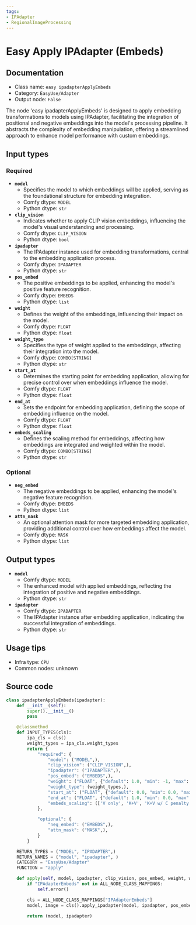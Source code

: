 ```yaml
---
tags:
- IPAdapter
- RegionalImageProcessing
---
```


# Easy Apply IPAdapter (Embeds)
## Documentation
- Class name: `easy ipadapterApplyEmbeds`
- Category: `EasyUse/Adapter`
- Output node: `False`

The node 'easy ipadapterApplyEmbeds' is designed to apply embedding transformations to models using IPAdapter, facilitating the integration of positional and negative embeddings into the model's processing pipeline. It abstracts the complexity of embedding manipulation, offering a streamlined approach to enhance model performance with custom embeddings.
## Input types
### Required
- **`model`**
    - Specifies the model to which embeddings will be applied, serving as the foundational structure for embedding integration.
    - Comfy dtype: `MODEL`
    - Python dtype: `str`
- **`clip_vision`**
    - Indicates whether to apply CLIP vision embeddings, influencing the model's visual understanding and processing.
    - Comfy dtype: `CLIP_VISION`
    - Python dtype: `bool`
- **`ipadapter`**
    - The IPAdapter instance used for embedding transformations, central to the embedding application process.
    - Comfy dtype: `IPADAPTER`
    - Python dtype: `str`
- **`pos_embed`**
    - The positive embeddings to be applied, enhancing the model's positive feature recognition.
    - Comfy dtype: `EMBEDS`
    - Python dtype: `list`
- **`weight`**
    - Defines the weight of the embeddings, influencing their impact on the model.
    - Comfy dtype: `FLOAT`
    - Python dtype: `float`
- **`weight_type`**
    - Specifies the type of weight applied to the embeddings, affecting their integration into the model.
    - Comfy dtype: `COMBO[STRING]`
    - Python dtype: `str`
- **`start_at`**
    - Determines the starting point for embedding application, allowing for precise control over when embeddings influence the model.
    - Comfy dtype: `FLOAT`
    - Python dtype: `float`
- **`end_at`**
    - Sets the endpoint for embedding application, defining the scope of embedding influence on the model.
    - Comfy dtype: `FLOAT`
    - Python dtype: `float`
- **`embeds_scaling`**
    - Defines the scaling method for embeddings, affecting how embeddings are integrated and weighted within the model.
    - Comfy dtype: `COMBO[STRING]`
    - Python dtype: `str`
### Optional
- **`neg_embed`**
    - The negative embeddings to be applied, enhancing the model's negative feature recognition.
    - Comfy dtype: `EMBEDS`
    - Python dtype: `list`
- **`attn_mask`**
    - An optional attention mask for more targeted embedding application, providing additional control over how embeddings affect the model.
    - Comfy dtype: `MASK`
    - Python dtype: `list`
## Output types
- **`model`**
    - Comfy dtype: `MODEL`
    - The enhanced model with applied embeddings, reflecting the integration of positive and negative embeddings.
    - Python dtype: `str`
- **`ipadapter`**
    - Comfy dtype: `IPADAPTER`
    - The IPAdapter instance after embedding application, indicating the successful integration of embeddings.
    - Python dtype: `str`
## Usage tips
- Infra type: `CPU`
- Common nodes: unknown


## Source code
```python
class ipadapterApplyEmbeds(ipadapter):
    def __init__(self):
        super().__init__()
        pass

    @classmethod
    def INPUT_TYPES(cls):
        ipa_cls = cls()
        weight_types = ipa_cls.weight_types
        return {
            "required": {
                "model": ("MODEL",),
                "clip_vision": ("CLIP_VISION",),
                "ipadapter": ("IPADAPTER",),
                "pos_embed": ("EMBEDS",),
                "weight": ("FLOAT", {"default": 1.0, "min": -1, "max": 3, "step": 0.05}),
                "weight_type": (weight_types,),
                "start_at": ("FLOAT", {"default": 0.0, "min": 0.0, "max": 1.0, "step": 0.001}),
                "end_at": ("FLOAT", {"default": 1.0, "min": 0.0, "max": 1.0, "step": 0.001}),
                "embeds_scaling": (['V only', 'K+V', 'K+V w/ C penalty', 'K+mean(V) w/ C penalty'],),
            },

            "optional": {
                "neg_embed": ("EMBEDS",),
                "attn_mask": ("MASK",),
            }
        }

    RETURN_TYPES = ("MODEL", "IPADAPTER",)
    RETURN_NAMES = ("model", "ipadapter", )
    CATEGORY = "EasyUse/Adapter"
    FUNCTION = "apply"

    def apply(self, model, ipadapter, clip_vision, pos_embed, weight, weight_type, start_at, end_at, embeds_scaling, attn_mask=None, neg_embed=None,):
        if "IPAdapterEmbeds" not in ALL_NODE_CLASS_MAPPINGS:
            self.error()

        cls = ALL_NODE_CLASS_MAPPINGS["IPAdapterEmbeds"]
        model, image = cls().apply_ipadapter(model, ipadapter, pos_embed, weight, weight_type, start_at, end_at, neg_embed=neg_embed, attn_mask=attn_mask, clip_vision=clip_vision, embeds_scaling=embeds_scaling)

        return (model, ipadapter)

```
